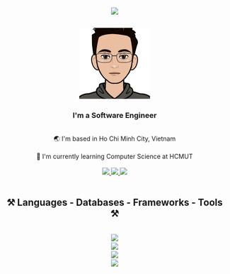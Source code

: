 <h1 align="center">
  <img src="https://readme-typing-svg.herokuapp.com/?font=Righteous&size=35&center=true&vCenter=true&width=500&height=70&duration=4000&lines=Hi+There+👋;+I'm+Tung+Nguyen!;" />
</h1>

<h3 align="center">
  <img src="https://github.com/tndgoat/tndgoat/blob/main/avatar.png?raw=true" alt="tndgoat" height="160" />
</h3>
<h3 align="center">I'm a Software Engineer</h3>

<br/>

<div align="center">
  🌏 I'm based in Ho Chi Minh City, Vietnam
</div>

<br/>

<div align="center">
  🏢 I'm currently learning Computer Science at HCMUT
</div>

<br/>

<div align="center"> 
  <a href="mailto:tungnd.goat@gmail.com">
    <img src="https://img.shields.io/badge/Gmail-333333?style=for-the-badge&logo=gmail&logoColor=red" />
  </a>
  <a href="https://www.linkedin.com/in/tndgoat/" target="_blank">
    <img src="https://img.shields.io/badge/LinkedIn-0077B5?style=for-the-badge&logo=linkedin&logoColor=white" target="_blank" />
  </a>
  <a href="https://tndgoat/portfolio/" target="_blank">
     <img src="https://img.shields.io/badge/Portfolio-FF5722?style=for-the-badge&logo=todoist&logoColor=white" target="_blank" />
  </a>
</div>

<br/>

<h2 align="center">⚒️ Languages - Databases - Frameworks - Tools ⚒️</h2>

<br/>

<div align="center">
  <img src="https://skillicons.dev/icons?i=cpp,py,php,js,r,html,css,sass,ts" /><br>
  <img src="https://skillicons.dev/icons?i=mysql,mongodb,firebase" /><br>
  <img src="https://skillicons.dev/icons?i=react,bootstrap,tailwind,nodejs,express,nextjs,nestjs" /><br>
  <img src="https://skillicons.dev/icons?i=git,github,vscode,latex,figma,linux,ubuntu,androidstudio" />
</div>
